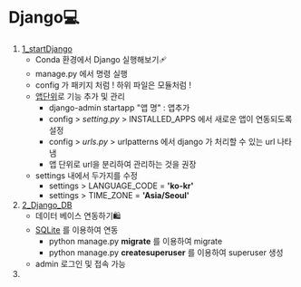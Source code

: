 # Django💻
1. [1_startDjango](./1_startDjango/)
   - Conda 환경에서 Django 실행해보기🩹
   - manage.py 에서 명령 실행
   - config 가 패키지 처럼 ! 하위 파일은 모듈처럼 !
   - <u>앱단위</u>로 기능 추가 및 관리 
     - django-admin startapp "앱 명" : 앱추가
     - config > *setting.py* > INSTALLED_APPS 에서 새로운 앱이 연동되도록 설정
     - config > *urls.py* > urlpatterns 에서 django 가 처리할 수 있는 url 나타냄
      - 앱 단위로 url을 분리하여 관리하는 것을 권장
    - settings 내에서 두가지를 수정
      - settings > LANGUAGE_CODE = **'ko-kr'**
      - settings > TIME_ZONE = **'Asia/Seoul'**
2. [2_Django_DB](./2_Django_DB/)
   - 데이터 베이스 연동하기🛍
   - <u>SQLite</u> 를 이용하여 연동
     - python manage.py **migrate** 를 이용하여 migrate
     - python manage.py **createsuperuser** 를 이용하여 superuser 생성
   - admin 로그인 및 접속 가능
3. 
